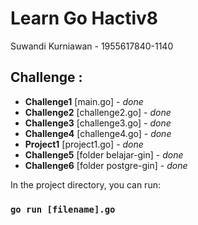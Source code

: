 # Learn Go Hactiv8

Suwandi Kurniawan - 1955617840-1140

## Challenge :

- **Challenge1** [main.go] - *done* 
- **Challenge2** [challenge2.go] - *done* 
- **Challenge3** [challenge3.go] - *done* 
- **Challenge4** [challenge4.go] - *done* 
- **Project1** [project1.go] - *done* 
- **Challenge5** [folder belajar-gin] - *done*
- **Challenge6** [folder postgre-gin] - *done*

In the project directory, you can run:

### `go run [filename].go`
